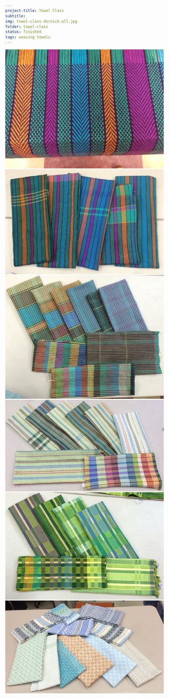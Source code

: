 ```yaml
---
project-title: Towel Class
subtitle: 
img: towel-class-dornick-all.jpg
folder: towel-class
status: finished
tags: weaving towels
---
```

<section id="photos">
<a href="towel-class-dornick.jpg">
	<img src="towel-class-dornick.jpg" />
</a>
<a href="towel-class-dornick.jpg">
	<img src="towel-class-dornick-all.jpg" />
</a>
<a href="towel-class-fistful.jpg">
	<img src="towel-class-fistful.jpg" />
</a>
<a href="towel-class-huck.jpg">
	<img src="towel-class-huck.jpg" />
</a>
<a href="towel-class1.jpg">
	<img src="towel-class1.jpg" />
</a>
<a href="towel-class-twill.jpg">
	<img src="towel-class-twill.jpg" />
</a>
</section><!-- /#photos --> 